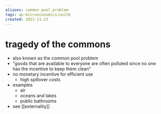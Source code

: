 ```yaml
---
aliases: common pool problem
tags: ap-microeconomics/unit6 
created: 2021-11-23
---
```


# tragedy of the commons

- also known as the common pool problem
- "goods that are available to everyone are often polluted since no one has the incentive to keep them clean"
- no monetary incentive for efficient use
	- high spillover costs
- examples
	- air
	- oceans and lakes
	- public bathrooms
- see [[externality]] 
